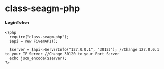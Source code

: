 # class-seagm-php

#### LoginToken
```
<?php
  require("class.seagm.php");
  $api = new FivemAPI();
  
  $server = $api->ServerInfo("127.0.0.1", "30120"); //Change 127.0.0.1 to your IP Server //Change 30120 to your Port Server
  echo json_encode($server);
?>
```

